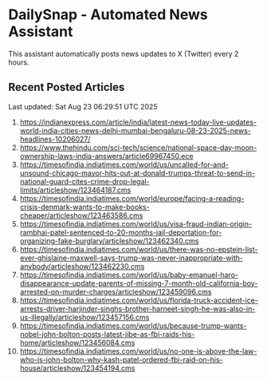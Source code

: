 # DailySnap - Automated News Assistant

This assistant automatically posts news updates to X (Twitter) every 2 hours.

## Recent Posted Articles

Last updated: Sat Aug 23 06:29:51 UTC 2025

1. https://indianexpress.com/article/india/latest-news-today-live-updates-world-india-cities-news-delhi-mumbai-bengaluru-08-23-2025-news-headlines-10206027/
2. https://www.thehindu.com/sci-tech/science/national-space-day-moon-ownership-laws-india-answers/article69967450.ece
3. https://timesofindia.indiatimes.com/world/us/uncalled-for-and-unsound-chicago-mayor-hits-out-at-donald-trumps-threat-to-send-in-national-guard-cites-crime-drop-legal-limits/articleshow/123464187.cms
4. https://timesofindia.indiatimes.com/world/europe/facing-a-reading-crisis-denmark-wants-to-make-books-cheaper/articleshow/123463586.cms
5. https://timesofindia.indiatimes.com/world/us/visa-fraud-indian-origin-rambhai-patel-sentenced-to-20-months-jail-deportation-for-organizing-fake-burglary/articleshow/123462340.cms
6. https://timesofindia.indiatimes.com/world/us/there-was-no-epstein-list-ever-ghislaine-maxwell-says-trump-was-never-inappropriate-with-anybody/articleshow/123462230.cms
7. https://timesofindia.indiatimes.com/world/us/baby-emanuel-haro-disappearance-update-parents-of-missing-7-month-old-california-boy-arrested-on-murder-charges/articleshow/123459096.cms
8. https://timesofindia.indiatimes.com/world/us/florida-truck-accident-ice-arrests-driver-harjinder-singhs-brother-harneet-singh-he-was-also-in-us-illegally/articleshow/123457156.cms
9. https://timesofindia.indiatimes.com/world/us/because-trump-wants-nobel-john-bolton-posts-latest-jibe-as-fbi-raids-his-home/articleshow/123456084.cms
10. https://timesofindia.indiatimes.com/world/us/no-one-is-above-the-law-who-is-john-bolton-why-kash-patel-ordered-fbi-raid-on-his-house/articleshow/123454194.cms
